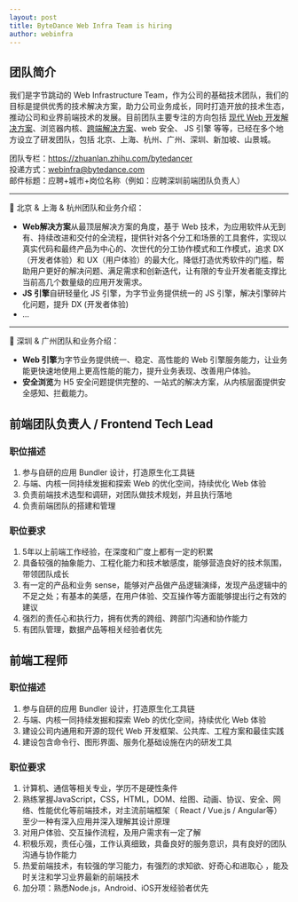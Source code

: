 ```yaml
---
layout: post
title: ByteDance Web Infra Team is hiring
author: webinfra
---
```


## 团队简介

我们是字节跳动的 Web Infrastructure Team，作为公司的基础技术团队，我们的目标是提供优秀的技术解决方案，助力公司业务成长，同时打造开放的技术生态，推动公司和业界前端技术的发展。目前团队主要专注的方向包括 [现代 Web 开发解决方案](https://zhuanlan.zhihu.com/p/88616149)、浏览器内核、[跨端解决方案](https://tzxhy.github.io/2020/02/19/%E5%85%B3%E4%BA%8E%E8%B7%A8%E7%AB%AF%E6%96%B9%E6%A1%88%E7%9A%84%E8%B0%83%E7%A0%94/)、web 安全、 JS 引擎 等等，已经在多个地方设立了研发团队，包括 北京、上海、杭州、广州、深圳、新加坡、山景城。

团队专栏：<https://zhuanlan.zhihu.com/bytedancer>  
投递方式：<webinfra@bytedance.com>  
邮件标题：应聘+城市+岗位名称（例如：应聘深圳前端团队负责人）

---

📖 北京 & 上海 & 杭州团队和业务介绍：

* **Web解决方案**从最顶层解决方案的角度，基于 Web 技术，为应用软件从无到有、持续改进和交付的全流程，提供针对各个分工和场景的工具套件，实现以真实代码和最终产品为中心的、次世代的分工协作模式和工作模式，追求 DX（开发者体验）和 UX（用户体验）的最大化，降低打造优秀软件的门槛，帮助用户更好的解决问题、满足需求和创新迭代，让有限的专业开发者能支撑比当前高几个数量级的应用开发需求。
* **JS 引擎**自研轻量化 JS 引擎，为字节业务提供统一的 JS 引擎，解决引擎碎片化问题，提升 DX (开发者体验)
* ...

---

📖 深圳 & 广州团队和业务介绍：
* **Web 引擎**为字节业务提供统一、稳定、高性能的 Web 引擎服务能力，让业务能更快速地使用上更高性能的能力，提升业务表现、改善用户体验。
* **安全浏览**为 H5 安全问题提供完整的、一站式的解决方案，从内核层面提供安全感知、拦截能力。

## 前端团队负责人 / Frontend Tech Lead

### 职位描述

1. 参与自研的应用 Bundler 设计，打造原生化工具链
2. 与端、内核一同持续发掘和探索 Web 的优化空间，持续优化 Web 体验
3. 负责前端技术选型和调研，对团队做技术规划，并且执行落地
4. 负责前端团队的搭建和管理

### 职位要求

1. 5年以上前端工作经验，在深度和广度上都有一定的积累
2. 具备较强的抽象能力、工程化能力和技术敏感度，能够营造良好的技术氛围，带领团队成长
3. 有一定的产品和业务 sense，能够对产品做产品逻辑演绎，发现产品逻辑中的不足之处；有基本的美感，在用户体验、交互操作等方面能够提出行之有效的建议
4. 强烈的责任心和执行力，拥有优秀的跨组、跨部门沟通和协作能力
5. 有团队管理，数据产品等相关经验者优先

## 前端工程师

### 职位描述

1. 参与自研的应用 Bundler 设计，打造原生化工具链
2. 与端、内核一同持续发掘和探索 Web 的优化空间，持续优化 Web 体验
3. 建设公司内通用和开源的现代 Web 开发框架、公共库、工程方案和最佳实践
4. 建设包含命令行、图形界面、服务化基础设施在内的研发工具

### 职位要求

1. 计算机、通信等相关专业，学历不是硬性条件
2. 熟练掌握JavaScript，CSS，HTML，DOM、绘图、动画、协议、安全、网络、性能优化等前端技术，对主流前端框架（ React / Vue.js / Angular等）至少一种有深入应用并深入理解其设计原理
3. 对用户体验、交互操作流程，及用户需求有一定了解
4. 积极乐观，责任心强，工作认真细致，具备良好的服务意识，具有良好的团队沟通与协作能力
5. 热爱前端技术，有较强的学习能力，有强烈的求知欲、好奇心和进取心 ，能及时关注和学习业界最新的前端技术
6. 加分项：熟悉Node.js，Android、iOS开发经验者优先